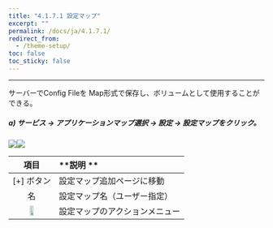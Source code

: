 ```yaml
---
title: "4.1.7.1 設定マップ"
excerpt: ""
permalink: /docs/ja/4.1.7.1/
redirect_from:
  - /theme-setup/
toc: false
toc_sticky: false
---
```



---

サーバーでConfig Fileを Map形式で保存し、ボリュームとして使用することができる。

##### a\) サービス → アプリケーションマップ選択 → 設定 → 設定マップをクリック。
![](/assets/JP/2.5/3.1.6-1_1.png)![](/assets/JP/2.5/3.1.6-1_2.png)


| **項目** | **説明 ** |
| :---: | :--- |
| [+] ボタン | 設定マップ追加ページに移動 |
| 名 | 設定マップ名（ユーザー指定） |
| <img src="/assets/EN/2.5/3.1.6-1_3.png" width="30%" /> | 設定マップのアクションメニュー |



